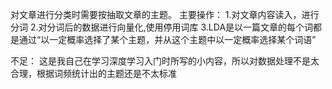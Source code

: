对文章进行分类时需要按抽取文章的主题。
主要操作：
1.对文章内容读入，进行分词
2.对分词后的数据进行向量化,使用停用词库
3.LDA是以一篇文章的每个词都是通过“以一定概率选择了某个主题，并从这个主题中以一定概率选择某个词语”

不足：
    这是我自己在学习深度学习入门时所写的小内容，所以对数据处理不是太合理，根据词频统计出的主题还是不太标准
